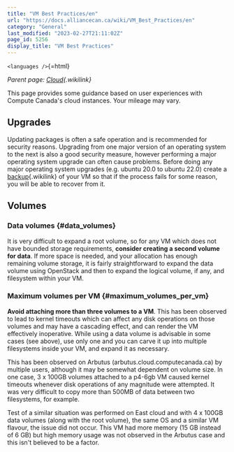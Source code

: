 ```yaml
---
title: "VM Best Practices/en"
url: "https://docs.alliancecan.ca/wiki/VM_Best_Practices/en"
category: "General"
last_modified: "2023-02-27T21:11:02Z"
page_id: 5256
display_title: "VM Best Practices"
---
```


`<languages />`{=html}

*Parent page: [Cloud](https://docs.alliancecan.ca/Cloud "Cloud"){.wikilink}*

This page provides some guidance based on user experiences with Compute Canada\'s cloud instances. Your mileage may vary.

## Upgrades

Updating packages is often a safe operation and is recommended for security reasons. Upgrading from one major version of an operating system to the next is also a good security measure, however performing a major operating system upgrade can often cause problems. Before doing any major operating system upgrades (e.g. ubuntu 20.0 to ubuntu 22.0) create a [backup](https://docs.alliancecan.ca/Backing_up_your_VM "backup"){.wikilink} of your VM so that if the process fails for some reason, you will be able to recover from it.

## Volumes

### Data volumes {#data_volumes}

It is very difficult to expand a root volume, so for any VM which does not have bounded storage requirements, **consider creating a second volume for data**. If more space is needed, and your allocation has enough remaining volume storage, it is fairly straightforward to expand the data volume using OpenStack and then to expand the logical volume, if any, and filesystem within your VM.

### Maximum volumes per VM {#maximum_volumes_per_vm}

**Avoid attaching more than three volumes to a VM**. This has been observed to lead to kernel timeouts which can affect any disk operations on those volumes and may have a cascading effect, and can render the VM effectively inoperative. While using a data volume is advisable in some cases (see above), use only one and you can carve it up into multiple filesystems inside your VM, and expand it as necessary.

This has been observed on Arbutus (arbutus.cloud.computecanada.ca) by multiple users, although it may be somewhat dependent on volume size. In one case, 3 x 100GB volumes attached to a p4-6gb VM caused kernel timeouts whenever disk operations of any magnitude were attempted. It was very difficult to copy more than 500MB of data between two filesystems, for example.

Test of a similar situation was performed on East cloud and with 4 x 100GB data volumes (along with the root volume), the same OS and a similar VM flavour, the issue did not occur. This VM had more memory (15 GB instead of 6 GB) but high memory usage was not observed in the Arbutus case and this isn\'t believed to be a factor.
